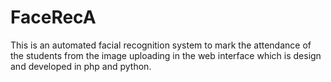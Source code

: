 # FaceRecA
This is an automated facial recognition system to mark the attendance of the students from the image uploading in the web interface which is design and developed in php and python.
